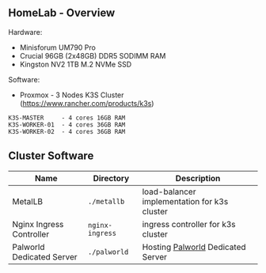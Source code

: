 ## HomeLab - Overview

Hardware:
- Minisforum UM790 Pro
- Crucial 96GB (2x48GB) DDR5 SODIMM RAM
- Kingston NV2 1TB M.2 NVMe SSD

Software:
- Proxmox - 3 Nodes K3S Cluster (https://www.rancher.com/products/k3s)
```
K3S-MASTER     - 4 cores 16GB RAM
K3S-WORKER-01  - 4 cores 36GB RAM
K3S-WORKER-02  - 4 cores 36GB RAM
```

## Cluster Software

| Name  | Directory | Description |
| ----- | --------- | ----------- |
| MetalLB| `./metallb` | load-balancer implementation for k3s cluster |
| Nginx Ingress Controller | `nginx-ingress` | ingress controller for k3s cluster |
| Palworld Dedicated Server  | `./palworld`  | Hosting [Palworld](https://store.steampowered.com/app/1623730/Palworld/) Dedicated Server  |